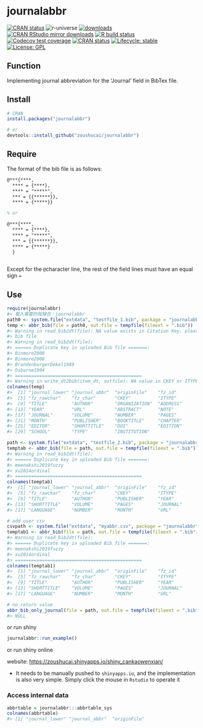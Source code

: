 
<!-- README.md is generated from README.Rmd. Please edit that file -->

# journalabbr

<!-- badges: start -->

[![CRAN
status](https://www.r-pkg.org/badges/version/journalabbr)](https://CRAN.R-project.org/package=journalabbr)
![r-universe](https://fastverse.r-universe.dev/badges/journalabbr)
[![downloads](http://cranlogs.r-pkg.org/badges/grand-total/journalabbr?color=blue)](https://cran.r-project.org/package=journalabbr)
[![CRAN RStudio mirror
downloads](https://cranlogs.r-pkg.org/badges/last-month/journalabbr?color=blue)](https://github.com/zoushucai/journalabbr)
[![R build
status](https://github.com/zoushucai/journalabbr/workflows/R-CMD-check/badge.svg)](https://github.com/zoushucai/journalabbr/actions)
[![Codecov test
coverage](https://codecov.io/gh/zoushucai/journalabbr/branch/master/graph/badge.svg)](https://app.codecov.io/gh/zoushucai/journalabbr?branch=main)
[![CRAN
status](https://www.r-pkg.org/badges/version/journalabbr)](https://CRAN.R-project.org/package=journalabbr)
[![Lifecycle:
stable](https://img.shields.io/badge/lifecycle-stable-brightgreen.svg)](https://lifecycle.r-lib.org/articles/stages.html#stable)
[![License:
GPL](https://img.shields.io/badge/license-GPL-blue.svg)](https://cran.r-project.org/web/licenses/GPL)
<!-- badges: end -->

## Function

Implementing journal abbreviation for the ‘Journal’ field in BibTex
file.

## Install

``` r
# CRAN
install.packages("journalabbr")

# or 
devtools::install_github("zoushucai/journalabbr")
```

## Require

The format of the bib file is as follows:

``` latex
@***{****,
  **** = {****},
  **** = "*****",
  *** = {{******}},
  **** = {*****}}

% or

@***{****,
  **** = {****},
  **** = "*****",
  *** = {{******}},
  **** = {*****}
  }
  
```

Except for the `@`character line, the rest of the field lines must have
an equal sign `=`

## Use

``` r
require(journalabbr)
#> 载入需要的程辑包：journalabbr
path0 <- system.file("extdata", "testfile_1.bib", package = "journalabbr", mustWork = TRUE)
temp <- abbr_bib(file = path0, out.file = tempfile(fileext = ".bib"))
#> Warning in read_bib2dt(file): NA value exists in Citation Key, please check the
#> bib file
#> Warning in read_bib2dt(file): 
#> ====== Duplicate key in uploaded Bib file =======:
#> Binmore2008
#> Binmore2008
#> BrandenburgerDekel1989
#> Osborne1994
#> ===============================================
#> Warning in write_dt2bib(item_dt, outfile): NA value in CKEY or ITYPE field
colnames(temp)
#>  [1] "journal_lower" "journal_abbr"  "originFile"    "fz_id"        
#>  [5] "fz_rawchar"    "fz_char"       "CKEY"          "ITYPE"        
#>  [9] "TITLE"         "AUTHOR"        "ORGANIZATION"  "ADDRESS"      
#> [13] "YEAR"          "URL"           "ABSTRACT"      "NOTE"         
#> [17] "JOURNAL"       "VOLUME"        "NUMBER"        "PAGES"        
#> [21] "MONTH"         "PUBLISHER"     "BOOKTITLE"     "CHAPTER"      
#> [25] "EDITOR"        "SHORTTITLE"    "DOI"           "EDITION"      
#> [29] "SCHOOL"        "TYPE"          "INSTITUTION"

path <- system.file("extdata", "testfile_2.bib", package = "journalabbr", mustWork = TRUE)
temptab <- abbr_bib(file = path, out.file = tempfile(fileext = ".bib"))
#> Warning in read_bib2dt(file): 
#> ====== Duplicate key in uploaded Bib file =======:
#> meenakshi2019fuzzy
#> xu2014ordinal
#> ===============================================
colnames(temptab)
#>  [1] "journal_lower" "journal_abbr"  "originFile"    "fz_id"        
#>  [5] "fz_rawchar"    "fz_char"       "CKEY"          "ITYPE"        
#>  [9] "TITLE"         "AUTHOR"        "PUBLISHER"     "YEAR"         
#> [13] "SHORTTITLE"    "VOLUME"        "PAGES"         "JOURNAL"      
#> [17] "LANGUAGE"      "NUMBER"        "MONTH"         "URL"

# add user csv
csvpath <- system.file("extdata", "myabbr.csv", package = "journalabbr", mustWork = TRUE)
temptab1 <- abbr_bib(file = path, out.file = tempfile(fileext = ".bib"), user.csv = csvpath)
#> Warning in read_bib2dt(file): 
#> ====== Duplicate key in uploaded Bib file =======:
#> meenakshi2019fuzzy
#> xu2014ordinal
#> ===============================================
colnames(temptab1)
#>  [1] "journal_lower" "journal_abbr"  "originFile"    "fz_id"        
#>  [5] "fz_rawchar"    "fz_char"       "CKEY"          "ITYPE"        
#>  [9] "TITLE"         "AUTHOR"        "PUBLISHER"     "YEAR"         
#> [13] "SHORTTITLE"    "VOLUME"        "PAGES"         "JOURNAL"      
#> [17] "LANGUAGE"      "NUMBER"        "MONTH"         "URL"

# no return value
abbr_bib_only_journal(file = path, out.file = tempfile(fileext = ".bib"), user.csv = csvpath)
#> NULL
```

or run shiny

``` r
journalabbr::run_example()
```

or run shiny online

website: <https://zoushucai.shinyapps.io/shiny_cankaowenxian/>

- It needs to be manually pushed to `shinyapps.io`, and the
  implementation is also very simple. Simply click the mouse in
  `Rstudio` to operate it

### Access internal data

``` r
abbrtable = journalabbr:::abbrtable_sys
colnames(abbrtable)
#> [1] "journal_lower" "journal_abbr"  "originFile"
```
